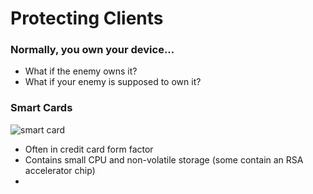 # Protecting Clients

### Normally, you own your device...
* What if the enemy owns it?
* What if your enemy is supposed to own it?

### Smart Cards
![smart card](images/smart_card.png)

*  Often in credit card form factor
*  Contains small CPU and non-volatile storage (some contain an RSA accelerator chip)
*  